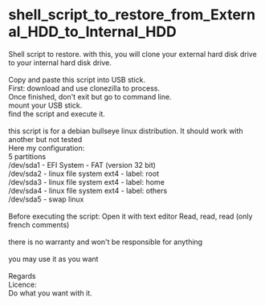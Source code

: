 # shell_script_to_restore_from_External_HDD_to_Internal_HDD

Shell script to restore. with this, you will clone your external hard disk drive to your internal hard disk drive.<br>
<br>
Copy and paste this script into USB stick.<br>
First: download and use clonezilla to process.<br>
Once finished, don't exit but go to command line.<br>
mount your USB stick.<br>
find the script and execute it.<br>
<br>
this script is for a debian bullseye linux distribution. It should work with another but not tested<br>
Here my configuration:<br>
5 partitions<br>
/dev/sda1 - EFI System - FAT (version 32 bit)<br>
/dev/sda2 - linux file system ext4 - label: root<br>
/dev/sda3 - linux file system ext4 - label: home<br>
/dev/sda4 - linux file system ext4 - label: others<br>
/dev/sda5 - swap linux<br>
<br>
Before executing the script: Open it with text editor Read, read, read (only french comments)<br>
<br>
there is no warranty and won't be responsible for anything<br>
<br>
you may use it as you want<br>
<br>
Regards<br>
Licence:<br>
Do what you want with it.
